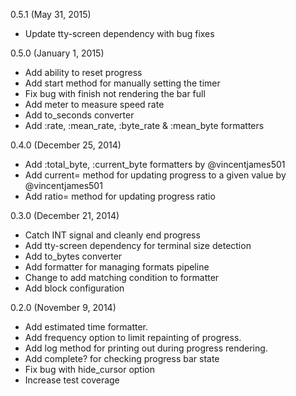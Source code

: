 0.5.1 (May 31, 2015)

* Update tty-screen dependency with bug fixes

0.5.0 (January 1, 2015)

* Add ability to reset progress
* Add start method for manually setting the timer
* Fix bug with finish not rendering the bar full
* Add meter to measure speed rate
* Add to_seconds converter
* Add :rate, :mean_rate, :byte_rate & :mean_byte formatters

0.4.0 (December 25, 2014)

* Add :total_byte, :current_byte formatters by @vincentjames501
* Add current= method for updating progress to a given value by @vincentjames501
* Add ratio= method for updating progress ratio

0.3.0 (December 21, 2014)

* Catch INT signal and cleanly end progress
* Add tty-screen dependency for terminal size detection
* Add to_bytes converter
* Add formatter for managing formats pipeline
* Change to add matching condition to formatter
* Add block configuration

0.2.0 (November 9, 2014)

* Add estimated time formatter.
* Add frequency option to limit repainting of progress.
* Add log method for printing out during progress rendering.
* Add complete? for checking progress bar state
* Fix bug with hide_cursor option
* Increase test coverage
